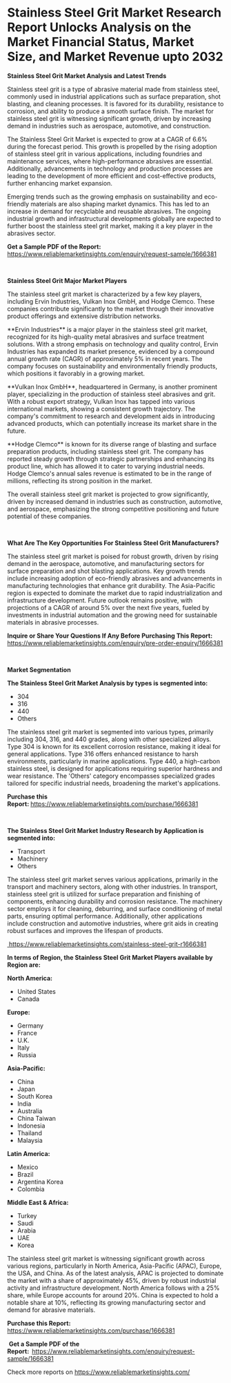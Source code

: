 <p><h1>Stainless Steel Grit Market Research Report Unlocks Analysis on the Market Financial Status, Market Size, and Market Revenue upto 2032</h1></p><p><strong>Stainless Steel Grit Market Analysis and Latest Trends</strong></p>
<p><p>Stainless steel grit is a type of abrasive material made from stainless steel, commonly used in industrial applications such as surface preparation, shot blasting, and cleaning processes. It is favored for its durability, resistance to corrosion, and ability to produce a smooth surface finish. The market for stainless steel grit is witnessing significant growth, driven by increasing demand in industries such as aerospace, automotive, and construction.</p><p>The Stainless Steel Grit Market is expected to grow at a CAGR of 6.6% during the forecast period. This growth is propelled by the rising adoption of stainless steel grit in various applications, including foundries and maintenance services, where high-performance abrasives are essential. Additionally, advancements in technology and production processes are leading to the development of more efficient and cost-effective products, further enhancing market expansion.</p><p>Emerging trends such as the growing emphasis on sustainability and eco-friendly materials are also shaping market dynamics. This has led to an increase in demand for recyclable and reusable abrasives. The ongoing industrial growth and infrastructural developments globally are expected to further boost the stainless steel grit market, making it a key player in the abrasives sector.</p></p>
<p><strong>Get a Sample PDF of the Report:&nbsp;</strong> <a href="https://www.reliablemarketinsights.com/enquiry/request-sample/1666381?utm_campaign=2180&utm_medium=2&utm_source=Github&utm_content=ia&utm_term=31012025&utm_id=stainless-steel-grit">https://www.reliablemarketinsights.com/enquiry/request-sample/1666381</a></p>
<p>&nbsp;</p>
<p><strong>Stainless Steel Grit Major Market Players</strong></p>
<p><p>The stainless steel grit market is characterized by a few key players, including Ervin Industries, Vulkan Inox GmbH, and Hodge Clemco. These companies contribute significantly to the market through their innovative product offerings and extensive distribution networks.</p><p>**Ervin Industries** is a major player in the stainless steel grit market, recognized for its high-quality metal abrasives and surface treatment solutions. With a strong emphasis on technology and quality control, Ervin Industries has expanded its market presence, evidenced by a compound annual growth rate (CAGR) of approximately 5% in recent years. The company focuses on sustainability and environmentally friendly products, which positions it favorably in a growing market.</p><p>**Vulkan Inox GmbH**, headquartered in Germany, is another prominent player, specializing in the production of stainless steel abrasives and grit. With a robust export strategy, Vulkan Inox has tapped into various international markets, showing a consistent growth trajectory. The company's commitment to research and development aids in introducing advanced products, which can potentially increase its market share in the future.</p><p>**Hodge Clemco** is known for its diverse range of blasting and surface preparation products, including stainless steel grit. The company has reported steady growth through strategic partnerships and enhancing its product line, which has allowed it to cater to varying industrial needs. Hodge Clemco's annual sales revenue is estimated to be in the range of millions, reflecting its strong position in the market.</p><p>The overall stainless steel grit market is projected to grow significantly, driven by increased demand in industries such as construction, automotive, and aerospace, emphasizing the strong competitive positioning and future potential of these companies.</p></p>
<p>&nbsp;</p>
<p><strong>What Are The Key Opportunities For Stainless Steel Grit Manufacturers?</strong></p>
<p><p>The stainless steel grit market is poised for robust growth, driven by rising demand in the aerospace, automotive, and manufacturing sectors for surface preparation and shot blasting applications. Key growth trends include increasing adoption of eco-friendly abrasives and advancements in manufacturing technologies that enhance grit durability. The Asia-Pacific region is expected to dominate the market due to rapid industrialization and infrastructure development. Future outlook remains positive, with projections of a CAGR of around 5% over the next five years, fueled by investments in industrial automation and the growing need for sustainable materials in abrasive processes.</p></p>
<p><strong>Inquire or Share Your Questions If Any Before Purchasing This Report:</strong> <a href="https://www.reliablemarketinsights.com/enquiry/pre-order-enquiry/1666381?utm_campaign=2180&utm_medium=2&utm_source=Github&utm_content=ia&utm_term=31012025&utm_id=stainless-steel-grit">https://www.reliablemarketinsights.com/enquiry/pre-order-enquiry/1666381</a></p>
<p>&nbsp;</p>
<p><strong>Market Segmentation</strong></p>
<p><strong>The Stainless Steel Grit Market Analysis by types is segmented into:</strong></p>
<p><ul><li>304</li><li>316</li><li>440</li><li>Others</li></ul></p>
<p><p>The stainless steel grit market is segmented into various types, primarily including 304, 316, and 440 grades, along with other specialized alloys. Type 304 is known for its excellent corrosion resistance, making it ideal for general applications. Type 316 offers enhanced resistance to harsh environments, particularly in marine applications. Type 440, a high-carbon stainless steel, is designed for applications requiring superior hardness and wear resistance. The 'Others' category encompasses specialized grades tailored for specific industrial needs, broadening the market's applications.</p></p>
<p><strong>Purchase this Report:&nbsp;</strong><a href="https://www.reliablemarketinsights.com/purchase/1666381?utm_campaign=2180&utm_medium=2&utm_source=Github&utm_content=ia&utm_term=31012025&utm_id=stainless-steel-grit">https://www.reliablemarketinsights.com/purchase/1666381</a></p>
<p>&nbsp;</p>
<p><strong>The Stainless Steel Grit Market Industry Research by Application is segmented into:</strong></p>
<p><ul><li>Transport</li><li>Machinery</li><li>Others</li></ul></p>
<p><p>The stainless steel grit market serves various applications, primarily in the transport and machinery sectors, along with other industries. In transport, stainless steel grit is utilized for surface preparation and finishing of components, enhancing durability and corrosion resistance. The machinery sector employs it for cleaning, deburring, and surface conditioning of metal parts, ensuring optimal performance. Additionally, other applications include construction and automotive industries, where grit aids in creating robust surfaces and improves the lifespan of products.</p></p>
<p><a href="https://www.reliablemarketinsights.com/stainless-steel-grit-r1666381?utm_campaign=2180&utm_medium=2&utm_source=Github&utm_content=ia&utm_term=31012025&utm_id=stainless-steel-grit">&nbsp;https://www.reliablemarketinsights.com/stainless-steel-grit-r1666381</a></p>
<p><strong>In terms of Region, the Stainless Steel Grit Market Players available by Region are:</strong></p>
<p>
    <p> <strong> North America: </strong>
        <ul>
            <li>United States</li>
            <li>Canada</li>
        </ul>
        </p> 
    <p> <strong> Europe: </strong>
        <ul>
            <li>Germany</li>
            <li>France</li>
            <li>U.K.</li>
            <li>Italy</li>
            <li>Russia</li>
        </ul>
        </p> 
    <p> <strong> Asia-Pacific: </strong>
        <ul>
            <li>China</li>
            <li>Japan</li>
            <li>South Korea</li>
            <li>India</li>
            <li>Australia</li>
            <li>China Taiwan</li>
            <li>Indonesia</li>
            <li>Thailand</li>
            <li>Malaysia</li>
        </ul>
        </p> 
    <p> <strong> Latin America: </strong>
        <ul>
            <li>Mexico</li>
            <li>Brazil</li>
            <li>Argentina Korea</li>
            <li>Colombia</li>
        </ul>
        </p> 
    <p> <strong> Middle East & Africa: </strong>
        <ul>
            <li>Turkey</li>
            <li>Saudi</li>
            <li>Arabia</li>
            <li>UAE</li>
            <li>Korea</li>
        </ul>
    </p>
    </p>
<p><p>The stainless steel grit market is witnessing significant growth across various regions, particularly in North America, Asia-Pacific (APAC), Europe, the USA, and China. As of the latest analysis, APAC is projected to dominate the market with a share of approximately 45%, driven by robust industrial activity and infrastructure development. North America follows with a 25% share, while Europe accounts for around 20%. China is expected to hold a notable share at 10%, reflecting its growing manufacturing sector and demand for abrasive materials. </p></p>
<p><strong>Purchase this Report: </strong><a href="https://www.reliablemarketinsights.com/purchase/1666381?utm_campaign=2180&utm_medium=2&utm_source=Github&utm_content=ia&utm_term=31012025&utm_id=stainless-steel-grit">https://www.reliablemarketinsights.com/purchase/1666381</a></p>
<p>&nbsp;<strong>Get a Sample PDF of the Report:&nbsp;&nbsp;</strong><a href="https://www.reliablemarketinsights.com/enquiry/request-sample/1666381?utm_campaign=2180&utm_medium=2&utm_source=Github&utm_content=ia&utm_term=31012025&utm_id=stainless-steel-grit">https://www.reliablemarketinsights.com/enquiry/request-sample/1666381</a></p>
<p><strong></strong></p>
<p>Check more reports on <a href="https://www.reliablemarketinsights.com/?utm_campaign=2180&utm_medium=2&utm_source=Github&utm_content=ia&utm_term=31012025&utm_id=stainless-steel-grit">https://www.reliablemarketinsights.com/</a></p>